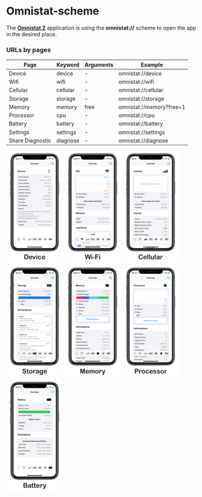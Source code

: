 # Omnistat-scheme

The **[Omnistat 2](https://itunes.apple.com/app/id1473751241)** application is using the **omnistat://** scheme to open the app in the desired place.

### URLs by pages

| Page              | Keyword  | Arguments | Example             |
| ----------------- | -------- | --------- | ------------------- |
| Device            | device   | -         | omnistat://device   |
| Wifi              | wifi     | -         | omnistat://wifi     |
| Cellular          | cellular | -         | omnistat://cellular |
| Storage           | storage  | -         | omnistat://storage  |
| Memory            | memory   | free      | omnistat://memory?free=1  |
| Processor         | cpu      | -         | omnistat://cpu      |
| Battery           | battery  | -         | omnistat://battery  |
| Settings          | settings | -         | omnistat://settings |
| Share Diagnostic  | diagnose | -         | omnistat://diagnose |

<img src="https://raw.githubusercontent.com/mattlawer/Omnistat-scheme/master/screenshots/Device.png" width="150px"/>
<img src="https://raw.githubusercontent.com/mattlawer/Omnistat-scheme/master/screenshots/Wifi.png" width="150px"/>
<img src="https://raw.githubusercontent.com/mattlawer/Omnistat-scheme/master/screenshots/Cellular.png" width="150px"/>
<img src="https://raw.githubusercontent.com/mattlawer/Omnistat-scheme/master/screenshots/Storage.png" width="150px"/>
<img src="https://raw.githubusercontent.com/mattlawer/Omnistat-scheme/master/screenshots/Memory.png" width="150px"/>
<img src="https://raw.githubusercontent.com/mattlawer/Omnistat-scheme/master/screenshots/Processor.png" width="150px"/>
<img src="https://raw.githubusercontent.com/mattlawer/Omnistat-scheme/master/screenshots/Battery.png" width="150px"/>